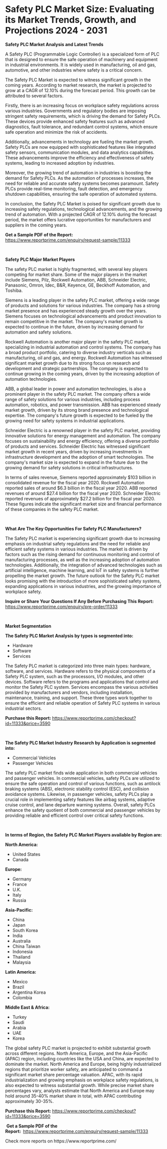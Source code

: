 <p><h1>Safety PLC Market Size: Evaluating its Market Trends, Growth, and Projections 2024 - 2031</h1></p><p><strong>Safety PLC Market Analysis and Latest Trends</strong></p>
<p><p>A Safety PLC (Programmable Logic Controller) is a specialized form of PLC that is designed to ensure the safe operation of machinery and equipment in industrial environments. It is widely used in manufacturing, oil and gas, automotive, and other industries where safety is a critical concern.</p><p>The Safety PLC Market is expected to witness significant growth in the coming years. According to market research, the market is projected to grow at a CAGR of 12.10% during the forecast period. This growth can be attributed to several factors.</p><p>Firstly, there is an increasing focus on workplace safety regulations across various industries. Governments and regulatory bodies are imposing stringent safety requirements, which is driving the demand for Safety PLCs. These devices provide enhanced safety features such as advanced diagnostics, fault tolerance, and redundant control systems, which ensure safe operation and minimize the risk of accidents.</p><p>Additionally, advancements in technology are fueling the market growth. Safety PLCs are now equipped with sophisticated features like integrated safety sensors, communication modules, and data analytics capabilities. These advancements improve the efficiency and effectiveness of safety systems, leading to increased adoption by industries.</p><p>Moreover, the growing trend of automation in industries is boosting the demand for Safety PLCs. As the automation of processes increases, the need for reliable and accurate safety systems becomes paramount. Safety PLCs provide real-time monitoring, fault detection, and emergency shutdown capabilities, ensuring the safe operation of automated systems.</p><p>In conclusion, the Safety PLC Market is poised for significant growth due to increasing safety regulations, technological advancements, and the growing trend of automation. With a projected CAGR of 12.10% during the forecast period, the market offers lucrative opportunities for manufacturers and suppliers in the coming years.</p></p>
<p><strong>Get a Sample PDF of the Report:&nbsp;</strong> <a href="https://www.reportprime.com/enquiry/request-sample/11333">https://www.reportprime.com/enquiry/request-sample/11333</a></p>
<p>&nbsp;</p>
<p><strong>Safety PLC Major Market Players</strong></p>
<p><p>The safety PLC market is highly fragmented, with several key players competing for market share. Some of the major players in the market include Siemens, Pilz, Rockwell Automation, ABB, Schneider Electric, Panasonic, Omron, Idec, B&R, Keyence, GE, Beckhoff Automation, and Toshiba.</p><p>Siemens is a leading player in the safety PLC market, offering a wide range of products and solutions for various industries. The company has a strong market presence and has experienced steady growth over the years. Siemens focuses on technological advancements and product innovation to remain competitive in the market. The company's market growth is expected to continue in the future, driven by increasing demand for automation and safety solutions.</p><p>Rockwell Automation is another major player in the safety PLC market, specializing in industrial automation and control systems. The company has a broad product portfolio, catering to diverse industry verticals such as manufacturing, oil and gas, and energy. Rockwell Automation has witnessed significant market growth due to its strong focus on research and development and strategic partnerships. The company is expected to continue growing in the coming years, driven by the increasing adoption of automation technologies.</p><p>ABB, a global leader in power and automation technologies, is also a prominent player in the safety PLC market. The company offers a wide range of safety solutions for various industries, including process automation, robotics, and power transmission. ABB has experienced steady market growth, driven by its strong brand presence and technological expertise. The company's future growth is expected to be fueled by the growing need for safety systems in industrial applications.</p><p>Schneider Electric is a renowned player in the safety PLC market, providing innovative solutions for energy management and automation. The company focuses on sustainability and energy efficiency, offering a diverse portfolio of products and services. Schneider Electric has witnessed significant market growth in recent years, driven by increasing investments in infrastructure development and the adoption of smart technologies. The company's market size is expected to expand in the future due to the growing demand for safety solutions in critical infrastructures.</p><p>In terms of sales revenue, Siemens reported approximately $103 billion in consolidated revenue for the fiscal year 2020. Rockwell Automation reported sales of around $6.3 billion in the fiscal year 2020. ABB reported revenues of around $27.4 billion for the fiscal year 2020. Schneider Electric reported revenues of approximately $27.2 billion for the fiscal year 2020. These figures indicate the significant market size and financial performance of these companies in the safety PLC market.</p></p>
<p>&nbsp;</p>
<p><strong>What Are The Key Opportunities For Safety PLC Manufacturers?</strong></p>
<p><p>The Safety PLC market is experiencing significant growth due to increasing emphasis on industrial safety regulations and the need for reliable and efficient safety systems in various industries. The market is driven by factors such as the rising demand for continuous monitoring and control of manufacturing processes, as well as the increasing adoption of automation technologies. Additionally, the integration of advanced technologies such as artificial intelligence, machine learning, and IoT in safety systems is further propelling the market growth. The future outlook for the Safety PLC market looks promising with the introduction of more sophisticated safety systems, expanding applications in various industries, and the growing importance of workplace safety.</p></p>
<p><strong>Inquire or Share Your Questions If Any Before Purchasing This Report:</strong> <a href="https://www.reportprime.com/enquiry/pre-order/11333">https://www.reportprime.com/enquiry/pre-order/11333</a></p>
<p>&nbsp;</p>
<p><strong>Market Segmentation</strong></p>
<p><strong>The Safety PLC Market Analysis by types is segmented into:</strong></p>
<p><ul><li>Hardware</li><li>Software</li><li>Services</li></ul></p>
<p><p>The Safety PLC market is categorized into three main types: hardware, software, and services. Hardware refers to the physical components of a Safety PLC system, such as the processors, I/O modules, and other devices. Software refers to the programs and applications that control and monitor the Safety PLC system. Services encompass the various activities provided by manufacturers and vendors, including installation, maintenance, training, and support. These three types work together to ensure the efficient and reliable operation of Safety PLC systems in various industrial sectors.</p></p>
<p><strong>Purchase this Report:&nbsp;</strong><a href="https://www.reportprime.com/checkout?id=11333&price=3590">https://www.reportprime.com/checkout?id=11333&price=3590</a></p>
<p>&nbsp;</p>
<p><strong>The Safety PLC Market Industry Research by Application is segmented into:</strong></p>
<p><ul><li>Commercial Vehicles</li><li>Passenger Vehicles</li></ul></p>
<p><p>The safety PLC market finds wide application in both commercial vehicles and passenger vehicles. In commercial vehicles, safety PLCs are utilized to ensure the safe operation and control of various functions, such as antilock braking systems (ABS), electronic stability control (ESC), and collision avoidance systems. Likewise, in passenger vehicles, safety PLCs play a crucial role in implementing safety features like airbag systems, adaptive cruise control, and lane departure warning systems. Overall, safety PLCs enhance the safety quotient of both commercial and passenger vehicles by providing reliable and efficient control over critical safety functions.</p></p>
<p>&nbsp;</p>
<p><strong>In terms of Region, the Safety PLC Market Players available by Region are:</strong></p>
<p>
    <p> <strong> North America: </strong>
        <ul>
            <li>United States</li>
            <li>Canada</li>
        </ul>
        </p> 
    <p> <strong> Europe: </strong>
        <ul>
            <li>Germany</li>
            <li>France</li>
            <li>U.K.</li>
            <li>Italy</li>
            <li>Russia</li>
        </ul>
        </p> 
    <p> <strong> Asia-Pacific: </strong>
        <ul>
            <li>China</li>
            <li>Japan</li>
            <li>South Korea</li>
            <li>India</li>
            <li>Australia</li>
            <li>China Taiwan</li>
            <li>Indonesia</li>
            <li>Thailand</li>
            <li>Malaysia</li>
        </ul>
        </p> 
    <p> <strong> Latin America: </strong>
        <ul>
            <li>Mexico</li>
            <li>Brazil</li>
            <li>Argentina Korea</li>
            <li>Colombia</li>
        </ul>
        </p> 
    <p> <strong> Middle East & Africa: </strong>
        <ul>
            <li>Turkey</li>
            <li>Saudi</li>
            <li>Arabia</li>
            <li>UAE</li>
            <li>Korea</li>
        </ul>
    </p>
    </p>
<p><p>The global safety PLC market is projected to exhibit substantial growth across different regions. North America, Europe, and the Asia-Pacific (APAC) region, including countries like the USA and China, are expected to dominate the market. North America and Europe, being highly industrialized regions that prioritize worker safety, are anticipated to command a significant market share percentage valuation. APAC, with its rapid industrialization and growing emphasis on workplace safety regulations, is also expected to witness substantial growth. While precise market share percentages vary, analysts estimate that North America and Europe may hold around 35-40% market share in total, with APAC contributing approximately 30-35%.</p></p>
<p><strong>Purchase this Report: </strong><a href="https://www.reportprime.com/checkout?id=11333&price=3590">https://www.reportprime.com/checkout?id=11333&price=3590</a></p>
<p>&nbsp;<strong>Get a Sample PDF of the Report:&nbsp;&nbsp;</strong><a href="https://www.reportprime.com/enquiry/request-sample/11333">https://www.reportprime.com/enquiry/request-sample/11333</a></p>
<p><strong></strong></p>
<p>Check more reports on https://www.reportprime.com/</p>